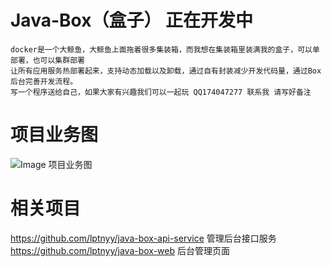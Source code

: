 # Java-Box（盒子） 正在开发中  
    docker是一个大鲸鱼，大鲸鱼上面拖着很多集装箱，而我想在集装箱里装满我的盒子，可以单部署，也可以集群部署
    让所有应用服务热部署起来，支持动态加载以及卸载，通过自有封装减少开发代码量，通过Box后台完善开发流程。    
    写一个程序送给自己，如果大家有兴趣我们可以一起玩 QQ174047277 联系我 请写好备注
# 项目业务图
 ![Image 项目业务图](https://freenetfile.oss-ap-southeast-1.aliyuncs.com/javaBox%E5%BC%80%E5%8F%91%E6%B5%81%E7%A8%8B%E5%9B%BE.jpg)

# 相关项目
   https://github.com/lptnyy/java-box-api-service  管理后台接口服务
   <br/>
   https://github.com/lptnyy/java-box-web 后台管理页面